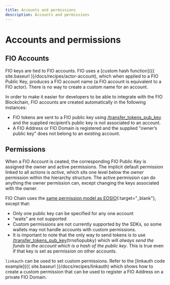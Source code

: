 ```yaml
---
title: Accounts and permissions
description: Accounts and permissions
---
```

# Accounts and permissions

## FIO Accounts

FIO keys are tied to FIO accounts. FIO uses a [custom hash function]({{ site.baseurl }}/docs/recipes/actor-account), which when applied to a FIO Public Key, produces a FIO account name (a FIO account is equivalent to a FIO actor). There is no way to create a custom name for an account.

In order to make it easier for developers to be able to integrate with the FIO Blockchain, FIO accounts are created automatically in the following instances:

* FIO tokens are sent to a FIO public key using [/transfer_tokens_pub_key]({{site.baseurl}}/pages/api/fio-api/#options-trnsfiopubky) and the supplied recipient’s public key is not associated to an account.
* A FIO Address or FIO Domain is registered and the supplied "owner’s public key" does not belong to an existing account.

## Permissions

When a FIO Account is ceated, the corresponding FIO Public Key is assigned the owner and active permissions. The implicit default permission linked to all actions is *active*, which sits one level below the *owner* permission within the hierarchy structure. The active permission can do anything the owner permission can, except changing the keys associated with the owner. 

FIO Chain uses the [same permission model as EOSIO](https://developers.eos.io/welcome/latest/protocol/accounts_and_permissions){:target="_blank"}, except that:

* Only one public key can be specified for any one account
* “waits” are not supported
* Custom permissions are not currently supported by the SDKs, so some wallets may not handle accounts with custom permissions.
* It is important to note that the only way to send tokens is to use [/transfer_tokens_pub_key]({{site.baseurl}}/pages/api/fio-api/#options-trnsfiopubky)(trnsfiopubky) which will *always send the funds to the account which is a hash of the public key*. This is true even if that key is set as permission on other accounts.

`linkauth` can be used to set custom permissions. Refer to the [linkauth code example]({{ site.baseurl }}/docs/recipes/linkauth) which shows how to create a custom permission that can be used to register a FIO Address on a private FIO Domain.
